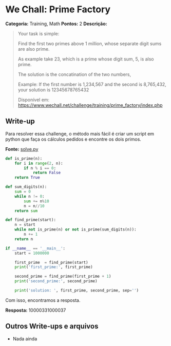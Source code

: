 # We Chall: Prime Factory

**Categoria:** Training, Math
**Pontos:** 2
**Descrição:**

>Your task is simple:
>
>Find the first two primes above 1 million, whose separate digit sums are also prime.
>
>As example take 23, which is a prime whose digit sum, 5, is also prime.
>
>The solution is the concatination of the two numbers,
>
>Example: If the first number is 1,234,567 and the second is 8,765,432, your solution is 12345678765432
>
> Disponível em:   <https://www.wechall.net/challenge/training/prime_factory/index.php>

## Write-up
Para resolver essa challenge, o método mais fácil é criar um script em python que faça os cálculos pedidos e encontre os dois primos.

**Fonte:** [solve.py](solve.py)
```python
def is_prime(n):
    for i in range(2, n):
        if n % i == 0:
            return False
    return True

def sum_digits(n):
    sum = 0
    while n != 0:
        sum += n%10
        n = n//10
    return sum

def find_prime(start):
    n = start
    while not is_prime(n) or not is_prime(sum_digits(n)):
        n += 1
    return n

if __name__ == '__main__':
    start = 1000000

    first_prime  = find_prime(start)
    print('first_prime:', first_prime)

    second_prime = find_prime(first_prime + 1)
    print('second_prime:', second_prime)

    print('solution: ', first_prime, second_prime, sep='')

```
Com isso, encontramos a resposta.

**Resposta:** 10000331000037

## Outros Write-ups e arquivos

* Nada ainda
